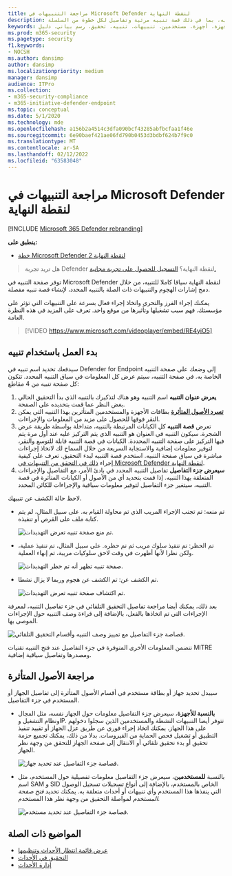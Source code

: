 ```yaml
---
title: مراجعة التنبيهات في Microsoft Defender لنقطة النهاية
description: راجع معلومات التنبيه، بما في ذلك قصة تنبيه مرئية وتفاصيل لكل خطوة من السلسلة.
keywords: حادث، أحداث، أجهزة، أجهزة، مستخدمين، تنبيهات، تنبيه، تحقيق، رسم بياني، دليل
ms.prod: m365-security
ms.pagetype: security
f1.keywords:
- NOCSH
ms.author: dansimp
author: dansimp
ms.localizationpriority: medium
manager: dansimp
audience: ITPro
ms.collection:
- m365-security-compliance
- m365-initiative-defender-endpoint
ms.topic: conceptual
ms.date: 5/1/2020
ms.technology: mde
ms.openlocfilehash: a156b2a4514c3dfa090bcf43285abfbcfaa1f46e
ms.sourcegitcommit: 6e90baef421ae06fd790b0453d3bdbf624b7f9c0
ms.translationtype: MT
ms.contentlocale: ar-SA
ms.lasthandoff: 02/12/2022
ms.locfileid: "63583048"
---
```

# <a name="review-alerts-in-microsoft-defender-for-endpoint"></a>مراجعة التنبيهات في Microsoft Defender لنقطة النهاية

[!INCLUDE [Microsoft 365 Defender rebranding](../../includes/microsoft-defender.md)]


**ينطبق على:**
- [خطة Microsoft Defender لنقطة النهاية 2](https://go.microsoft.com/fwlink/p/?linkid=2154037)

> هل تريد تجربة Defender لنقطة النهاية؟ [التسجيل للحصول على تجربة مجانية.](https://signup.microsoft.com/create-account/signup?products=7f379fee-c4f9-4278-b0a1-e4c8c2fcdf7e&ru=https://aka.ms/MDEp2OpenTrial?ocid=docs-wdatp-managealerts-abovefoldlink)

توفر صفحة التنبيه في Microsoft Defender لنقطة النهاية سياقا كاملا للتنبيه، من خلال دمج إشارات الهجوم والتنبيهات ذات الصلة بالتنبيه المحدد، لإنشاء قصة تنبيه مفصلة.

يمكنك إجراء الفرز والتحري واتخاذ إجراء فعال بسرعة على التنبيهات التي تؤثر على مؤسستك. فهم سبب تشغيلها وتأثيرها من موقع واحد. تعرف على المزيد في هذه النظرة العامة.

> [!VIDEO https://www.microsoft.com/videoplayer/embed/RE4yiO5]

## <a name="getting-started-with-an-alert"></a>بدء العمل باستخدام تنبيه

سيدفعك تحديد اسم تنبيه في Defender for Endpoint إلى وضعك على صفحة التنبيه الخاصة به. في صفحة التنبيه، سيتم عرض كل المعلومات في سياق التنبيه المحدد. تتكون كل صفحة تنبيه من 4 مقاطع:

1. **يعرض عنوان التنبيه** اسم التنبيه وهو هناك لتذكيرك بالتنبيه الذي بدأ التحقيق الحالي بغض النظر عما قمت بتحديده على الصفحة.
2. [**تسرد الأصول المتأثرة**](#review-affected-assets) بطاقات الأجهزة والمستخدمين المتأثرين بهذا التنبيه التي يمكن النقر فوقها للحصول على مزيد من المعلومات والإجراءات.
3. تعرض **قصة التنبيه** كل الكيانات المرتبطة بالتنبيه، متداخلة بواسطة طريقة عرض الشجرة. سيكون التنبيه في العنوان هو التنبيه الذي يتم التركيز عليه عند أول مرة يتم فيها التركيز على صفحة التنبيه المحددة. الكيانات في قصة التنبيه قابلة للتوسع والنقر، لتوفير معلومات إضافية والاستجابة السريعة من خلال السماح لك لاتخاذ إجراءات مباشرة في سياق صفحة التنبيه. استخدم قصة التنبيه لبدء التحقيق. تعرف على كيفية إجراء [ذلك في التحقق من التنبيهات في Microsoft Defender لنقطة النهاية](/microsoft-365/security/defender-endpoint/investigate-alerts).
4. **سيعرض جزء التفاصيل** تفاصيل التنبيه المحدد في بادئ الأمر، مع التفاصيل والإجراءات المتعلقة بهذا التنبيه. إذا قمت بتحديد أي من الأصول أو الكيانات المتأثرة في قصة التنبيه، سيتغير جزء التفاصيل لتوفير معلومات سياقية والإجراءات للكائن المحدد.

لاحظ حالة الكشف عن تنبيهك.

- تم منعه: تم تجنب الإجراء المريب الذي تم محاولة القيام به. على سبيل المثال، لم يتم كتابة ملف على القرص أو تنفيذه.

  ![تم منع صفحة تنبيه تعرض التهديدات.](images/detstat-prevented.png)

- تم الحظر: تم تنفيذ سلوك مريب ثم تم حظره. على سبيل المثال، تم تنفيذ عملية، ولكن نظرا لأنها أظهرت في وقت لاحق سلوكيات مريبة، تم إنهاء العملية.

  ![صفحة تنبيه تظهر أنه تم حظر التهديدات.](images/detstat-blocked.png)

- تم الكشف عن: تم الكشف عن هجوم وربما لا يزال نشطا.

  ![تم اكتشاف صفحة تنبيه تعرض التهديدات.](images/detstat-detected.png)

بعد ذلك، يمكنك أيضا مراجعة  تفاصيل التحقيق التلقائي في جزء تفاصيل التنبيه، لمعرفة الإجراءات التي تم اتخاذها بالفعل، بالإضافة إلى قراءة وصف التنبيه حول الإجراءات الموصى بها.

![قصاصة جزء التفاصيل مع تمييز وصف التنبيه وأقسام التحقيق التلقائي.](images/alert-air-and-alert-description.png)

تتضمن المعلومات الأخرى المتوفرة في جزء التفاصيل عند فتح التنبيه تقنيات MITRE ومصدرها وتفاصيل سياقية إضافية.

## <a name="review-affected-assets"></a>مراجعة الأصول المتأثرة

سيبدل تحديد جهاز أو بطاقة مستخدم في أقسام الأصول المتأثرة إلى تفاصيل الجهاز أو المستخدم في جزء التفاصيل.

- **بالنسبة للأجهزة**، سيعرض جزء التفاصيل معلومات حول الجهاز نفسه، مثل المجال ونظام التشغيل وIP. تتوفر أيضا التنبيهات النشطة والمستخدمين الذين سجلوا دخولهم على هذا الجهاز. يمكنك اتخاذ إجراء فوري عن طريق عزل الجهاز أو تقييد تنفيذ التطبيق أو تشغيل فحص الحماية من الفيروسات. بدلا من ذلك، يمكنك تجميع حزمة تحقيق أو بدء تحقيق تلقائي أو الانتقال إلى صفحة الجهاز للتحقق من وجهة نظر الجهاز.

   ![قصاصة جزء التفاصيل عند تحديد جهاز.](images/device-page-details.png)

- بالنسبة **للمستخدمين**، سيعرض جزء التفاصيل معلومات تفصيلية حول المستخدم، مثل اسم SAM و SID الخاص بالمستخدم، بالإضافة إلى أنواع تسجيلات تسجيل الوصول التي ينفذها هذا المستخدم وأي تنبيهات أو أحداث متعلقة به. يمكنك تحديد *فتح صفحة المستخدم* لمواصلة التحقيق من وجهة نظر هذا المستخدم.

   ![قصاصة جزء التفاصيل عند تحديد مستخدم.](images/user-page-details.png)

## <a name="related-topics"></a>المواضيع ذات الصلة

- [عرض قائمة انتظار الأحداث وتنظيمها](view-incidents-queue.md)
- [التحقيق في الأحداث](investigate-incidents.md)
- [إدارة الأحداث](manage-incidents.md)
